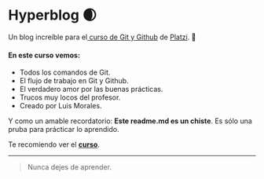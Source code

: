 # **Hyperblog** 🌒
Un blog increíble para el[ curso de Git y Github](https://platzi.com/cursos/git-github/ " curso de Git y Github") de [Platzi](https://platzi.com/ "Platzi").	🚀

#### En este curso vemos:
*	Todos los comandos de Git.
*	El flujo de trabajo en Git y Github.
*	El verdadero amor por las buenas prácticas.
*	Trucos muy locos del profesor.
*	Creado por Luis Morales.

Y como un amable recordatorio: **Este readme.md es un chiste**.  Es sólo una pruba para prácticar lo aprendido.

Te recomiendo ver el [**curso**](https://platzi.com/cursos/git-github/ "curso").

------------

> Nunca dejes de aprender.
